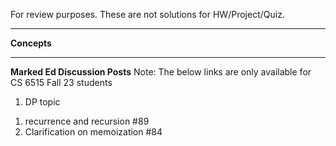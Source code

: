 For review purposes. These are not solutions for HW/Project/Quiz.

---------------------------------------------------------------
**Concepts**<br>



---------------------------------------------------------------
**Marked Ed Discussion Posts**<be>
Note: The below links are only available for CS 6515 Fall 23 students
1. DP topic
1) recurrence and recursion #89 
2) Clarification on memoization #84
